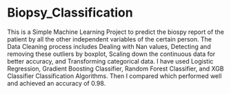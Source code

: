 # Biopsy_Classification

This is a Simple Machine Learning Project to predict the biospy report of the patient by all the other independent variables of the certain person. The Data Cleaning process includes Dealing with Nan values, Detecting and removing these outliers by boxplot, Scaling down the continuous data for better accuracy, and Transforming categorical data. I have used Logistic Regression, Gradient Boosting Classifier, Random Forest Classifier, and XGB Classifier Classification Algorithms. Then I compared which performed well and achieved an accuracy of 0.98.
